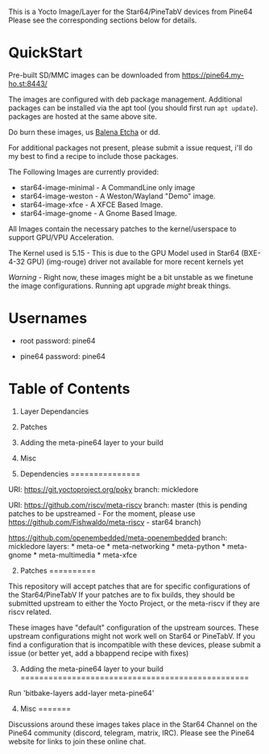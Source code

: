 This is a Yocto Image/Layer for the Star64/PineTabV devices from Pine64
Please see the corresponding sections below for details.

QuickStart
==========

Pre-built SD/MMC images can be downloaded from https://pine64.my-ho.st:8443/

The images are configured with deb package management. Additional packages can 
be installed via the apt tool (you should first run ```apt update```). packages 
are hosted at the same above site. 

Do burn these images, us [Balena Etcha](https://github.com/balena-io/etcher) or 
dd.

For additional packages not present, please submit a issue request, i'll do my 
best to find a recipe to include those packages.

The Following Images are currently provided:
 * star64-image-minimal - A CommandLine only image
 * star64-image-weston - A Weston/Wayland "Demo" image. 
 * star64-image-xfce - A XFCE Based Image.
 * star64-image-gnome - A Gnome Based Image.

 All Images contain the necessary patches to the kernel/userspace to support 
 GPU/VPU Acceleration. 

 The Kernel used is 5.15 - This is due to the GPU Model used in Star64 (BXE-4-32 GPU) (img-rouge) driver not 
 available for more recent kernels yet
 
*Warning* - Right now, these images might be a bit unstable as we finetune the image configurations. 
Running apt upgrade *might* break things. 

Usernames
=========
 * root
   password: pine64

 * pine64
   password: pine64

Table of Contents
=================

  1. Layer Dependancies
  2. Patches
  3. Adding the meta-pine64 layer to your build
  4. Misc


1. Dependencies
===============

  URI: https://git.yoctoproject.org/poky
  branch: mickledore

  URI: https://github.com/riscv/meta-riscv
  branch: master 
  (this is pending patches to be upstreamed - For the moment, please use 
  https://github.com/Fishwaldo/meta-riscv - star64 branch)

  https://github.com/openembedded/meta-openembedded
  branch: mickledore
  layers:
    * meta-oe
    * meta-networking
    * meta-python
    * meta-gnome
    * meta-multimedia
    * meta-xfce

2. Patches
==========

This repository will accept patches that are for specific configurations of the Star64/PineTabV
If your patches are to fix builds, they should be submitted upstream to either the Yocto Project, 
or the meta-riscv if they are riscv related. 

These images have "default" configuration of the upstream sources. These upstream configurations 
might not work well on Star64 or PineTabV. If you find a configuration that is incompatible with 
these devices, please submit a issue (or better yet, add a bbappend recipe with fixes)


3. Adding the meta-pine64 layer to your build
=================================================

Run 'bitbake-layers add-layer meta-pine64'

4. Misc
=======

Discussions around these images takes place in the Star64 Channel on the Pine64 community 
(discord, telegram, matrix, IRC). Please see the Pine64 website for links to join these
online chat. 
